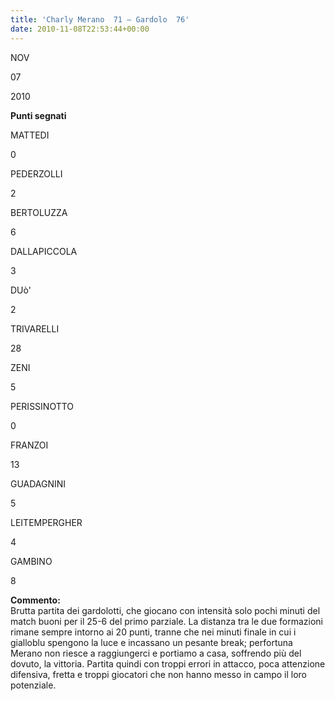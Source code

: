```yaml
---
title: 'Charly Merano  71 – Gardolo  76'
date: 2010-11-08T22:53:44+00:00
---
```

NOV

07

2010

**Punti segnati**

MATTEDI

0

PEDERZOLLI

2

BERTOLUZZA

6

DALLAPICCOLA

3

DUò'

2

TRIVARELLI

28

ZENI

5

PERISSINOTTO

0

FRANZOI

13

GUADAGNINI

5

LEITEMPERGHER

4

GAMBINO

8

**Commento:**  
Brutta partita dei gardolotti, che giocano con intensità solo pochi minuti del match buoni per il 25-6 del primo parziale. La distanza tra le due formazioni rimane sempre intorno ai 20 punti, tranne che nei minuti finale in cui i gialloblu spengono la luce e incassano un pesante break; perfortuna Merano non riesce a raggiungerci e portiamo a casa, soffrendo più del dovuto, la vittoria. Partita quindi con troppi errori in attacco, poca attenzione difensiva, fretta e troppi giocatori che non hanno messo in campo il loro potenziale.